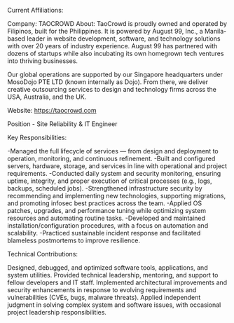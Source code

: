 Current Affiliations:

Company: TAOCROWD
About: TaoCrowd is proudly owned and operated by Filipinos, built for the Philippines. It is powered by August 99, Inc., a Manila-based leader in website development, software, and technology solutions with over 20 years of industry experience. August 99 has partnered with dozens of startups while also incubating its own homegrown tech ventures into thriving businesses.

Our global operations are supported by our Singapore headquarters under MosoDojo PTE LTD (known internally as Dojo). From there, we deliver creative outsourcing services to design and technology firms across the USA, Australia, and the UK.

Website: https://taocrowd.com

Position - Site Reliability & IT Engineer

Key Responsibilities:

-Managed the full lifecycle of services — from design and deployment to operation, monitoring, and continuous refinement.
-Built and configured servers, hardware, storage, and services in line with operational and project requirements.
-Conducted daily system and security monitoring, ensuring uptime, integrity, and proper execution of critical processes (e.g., logs, backups, scheduled jobs).
-Strengthened infrastructure security by recommending and implementing new technologies, supporting migrations, and promoting infosec best practices across the team.
-Applied OS patches, upgrades, and performance tuning while optimizing system resources and automating routine tasks.
-Developed and maintained installation/configuration procedures, with a focus on automation and scalability.
-Practiced sustainable incident response and facilitated blameless postmortems to improve resilience.

Technical Contributions:

Designed, debugged, and optimized software tools, applications, and system utilities.
Provided technical leadership, mentoring, and support to fellow developers and IT staff.
Implemented architectural improvements and security enhancements in response to evolving requirements and vulnerabilities (CVEs, bugs, malware threats).
Applied independent judgment in solving complex system and software issues, with occasional project leadership responsibilities.


